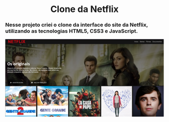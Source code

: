 # <center> **Clone da Netflix** </center>

### Nesse projeto criei o clone da interface do site da Netflix, utilizando as tecnologias HTML5, CSS3 e JavaScript.

<img src = "img\clone netflix.png">